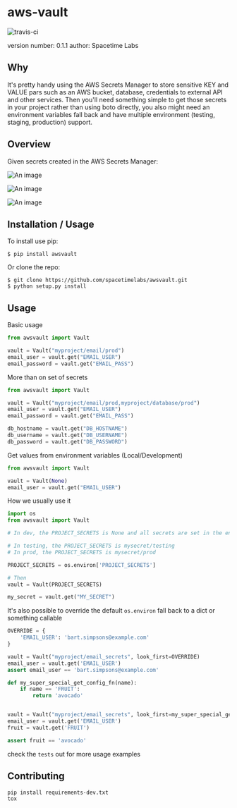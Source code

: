 aws-vault
===============================

![travis-ci](https://api.travis-ci.org/spacetimelabs/awsvault.svg)

version number: 0.1.1
author: Spacetime Labs

Why
---

It's pretty handy using the AWS Secrets Manager to store sensitive KEY and VALUE pars such as an AWS bucket, database, credentials to external API and other services.
Then you'll need something simple to get those secrets in your project rather than using boto directly, you also might need an environment variables fall back and have multiple environment (testing, staging, production) support.

Overview
--------

Given secrets created in the AWS Secrets Manager:

![An image](./docs/img/aws_newsecret.png)

![An image](./docs/img/aws_newsecret_name.png)

![An image](./docs/img/aws_newsecret_list.png)


Installation / Usage
--------------------

To install use pip:

    $ pip install awsvault


Or clone the repo:

    $ git clone https://github.com/spacetimelabs/awsvault.git
    $ python setup.py install
    

Usage
-----

Basic usage
```python
from awsvault import Vault

vault = Vault("myproject/email/prod")
email_user = vault.get("EMAIL_USER")
email_password = vault.get("EMAIL_PASS")
```

More than on set of secrets
```python
from awsvault import Vault

vault = Vault("myproject/email/prod,myproject/database/prod")
email_user = vault.get("EMAIL_USER")
email_password = vault.get("EMAIL_PASS")

db_hostname = vault.get("DB_HOSTNAME")
db_username = vault.get("DB_USERNAME")
db_password = vault.get("DB_PASSWORD")
```

Get values from environment variables (Local/Development)
```python
from awsvault import Vault

vault = Vault(None)
email_user = vault.get("EMAIL_USER")

```

How we usually use it

```python
import os
from awsvault import Vault

# In dev, the PROJECT_SECRETS is None and all secrets are set in the environment variables

# In testing, the PROJECT_SECRETS is mysecret/testing
# In prod, the PROJECT_SECRETS is mysecret/prod

PROJECT_SECRETS = os.environ['PROJECT_SECRETS']

# Then
vault = Vault(PROJECT_SECRETS)

my_secret = vault.get("MY_SECRET")
```

It's also possible to override the default `os.environ` fall back to a dict or something callable

```python
OVERRIDE = {
    'EMAIL_USER': 'bart.simpsons@example.com'
}

vault = Vault("myproject/email_secrets", look_first=OVERRIDE)
email_user = vault.get('EMAIL_USER')
assert email_user == 'bart.simpsons@example.com'
```

```python
def my_super_special_get_config_fn(name):
    if name == 'FRUIT':
        return 'avocado'


vault = Vault("myproject/email_secrets", look_first=my_super_special_get_config_fn)
email_user = vault.get('EMAIL_USER')
fruit = vault.get('FRUIT')

assert fruit == 'avocado'
```

check the `tests` out for more usage examples

Contributing
------------

``` 
pip install requirements-dev.txt
tox
```